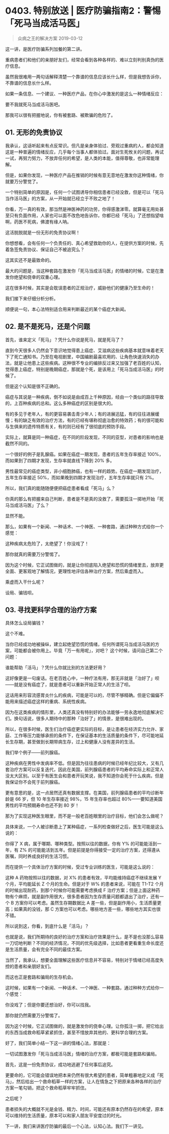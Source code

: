 # 0403. 特别放送 | 医疗防骗指南2：警惕「死马当成活马医」
> 众病之王的解决方案
2019-03-12

这一讲，是医疗防骗系列加餐的第二讲。

重病患者们和他们的亲朋好友们，经常会看到各种各样的、难以立刻判别真伪的医疗信息。

虽然我很难用一两句话解释清楚一个靠谱的信息应该长什么样，但是我想告诉你，不靠谱的信息长什么样。

如果一条信息、一个建议、一种医疗产品，在你心中激发的是这么一种情绪反应：

要不我就死马当成活马医吧。

那我可以很有把握地说，你有被套路、被欺骗的危险了。

## 01. 无形的免责协议

我承认，这话听起来有点反常识。但凡是亲身体验过、旁观过重病的人，都会知道这是一种普遍的情绪反应，几乎每个当事人都体验过。面对生死攸关的问题，再试一试，再努力努力，不放弃任何的希望，是人类的本能，值得尊敬，也非常能理解。

但是，如果你发现，一种医疗产品在推销的时候有意无意地在激发你这种情绪，你就要万分警觉了。

一个特别简单的原因是，任何一个试图诱导你相信患者已经没救，但是可以「死马当作活马医」的方案，从一开始就已经立于不败之地了！

你看，万一真的有效，那当然是神医神药的功劳，你得感激涕零。就算毫无用处甚至只有负面作用，人家也可以面不改色地告诉你，你都已经「死马」了还想指望啥啊，药医不死病，佛渡有缘人呐。

这活脱脱就是一份无形的免责协议啊！

你想想看，会有任何一个负责任的、真心希望救助你的人，在提供方案的时候，先着急签免责协议、保证自己不被追究么？

这其实还不是最致命的。

最大的问题是，当这种套路在激发你「死马当成活马医」的情绪的时候，它是在激发你绝望和侥幸的双重心理。

这在很多时候，其实是会耽误患者的正规治疗，威胁他们的健康乃至生命的！

我们接下来仔细分析分析。

顺便说一句，本心法特别适合用来判断最近的某个癌症大新闻。

## 02. 是不是死马，还是个问题

首先，谁来定义「死马」？凭什么你说是死马，就是死马了？

直到今天很多人仍然会下意识地觉得患上癌症、艾滋病这些疾病基本就意味着老天下了死亡通知书。乃至在电视剧里，中国编剧最喜欢用的、让角色快速消失的办法，就是让他患上这些疾病。这种很不专业的编排反过来又加强了老百姓的认知，觉得患上癌症，特别是晚期癌症，那就是个死，是该用上「死马当成活马医」的时候了。

但是这个认知是很不正确的。

癌症与其说是一种疾病，倒不如说是由成百上千种原因，经由一个类似的路径导致的，上百种疾病的总和。这么多种癌症的区别是很大的。

有的多见于老年人，有的更容易袭击青少年人；有的进展迅猛，有的往往进展缓慢；有的缺乏有效的治疗方法，有的已经有堪称彻底治愈的特效药；有的很可能和与生俱来的遗传特质有关，有的则已经有了很彻底的预防手段。

实际上，就算是同一种癌症，在不同的阶段发现，不同的亚型，对患者的影响也是截然不同的。

一个很好的例子是乳腺癌。如果在癌症一期发现，患者的五年生存率接近 100%，而如果到了四期才发现，生存率就直线下降到 20% 多。

男性最常见的癌症类型，非小细胞肺癌，也有一样的趋势。在癌症一期发现治疗，五年生存率接近 50%，而如果晚到四期才发现治疗，五年生存率就只有 2%。

所以，我们真的能随随便便把癌症患者看成「死马」么？

你真的那么有把握来自己判断，患者是不是真的没救了，需要孤注一掷地开始「死马当成活马医」了么？

显然不能。

那么，如果有一个新闻、一种话术、一个神医、一种套路，通过种种方式给你一个感觉：

这种疾病太危险了，太绝望了！你没戏了！

那你就真的需要万分警惕了。

因为这个时候，它正试图做的，就是让你彻底陷入绝望和恐慌的情绪里去，放弃更全面、更客观地了解情况，更理性地评估各种治疗方案，然后乘虚而入。

乘虚而入干什么呢？

设局、骗钱呗。

## 03. 寻找更科学合理的治疗方案

具体怎么设局骗钱？

这个不难。

当你已经成功地被操纵，建立起绝望恐慌的情绪，任何所谓死马当成活马医的方案，可能都会被你用上。毕竟「万一有用呢」，对吧？
这个时候，请问自己第二个问题：

谁能帮助「活马」？凭什么你就比别的方法更好用？

这好像更是一句废话。在老百姓心中，一种疗法有用，那无非就是「治好了」呗——就是没有癌症了，就是患者可以重新开始正常人的生活了呗。

这话用来形容流感胃炎什么的疾病，可能是可以的，尽管不够精确。但是它偏偏不能用来描述癌症这样的重病、系统性疾病。

因为在这类疾病的情形里，人类还真没有特别好的办法能够一劳永逸地彻底解决它们。换句话说，很多人期待中的那种「治好了」的情景，是很难出现的。

所以，在很多时候，医生们治疗癌症更实际的目标，是让患者在经济实力允许、家庭、工作等压力能够承担的条件下，在保证基本的生活质量的条件下，尽可能地延长生存期，甚至做到长期带病生存，过上和健康人没有差异的生活。

我们举个例子——前列腺癌。

这种疾病在男性中发病率不低。但是因为往往患病的时候已经年纪比较大，又有几套治疗方案可以反复迭代，因此在美国，前列腺癌患者的平均寿命实际上和正常人没太大区别。以至于有医生会和患者开玩笑说，我不知道你会死于什么疾病，但是我保证你不会死于前列腺癌。

更有意思的是，这一点居然还真有数据支撑。在美国，前列腺癌患者的平均诊断年龄是 66 岁，但 10 年生存率接近 98%，15 年生存率也超过 80%——要知道美国男性的平均预期寿命也还不到 80 岁！

那为了实现这种医生眼里，而不是一般老百姓眼里的治疗目标，他们会怎么做呢？

具体来说，一个人被诊断患上了某种癌症，一系列检查做好之后，医生可能是这么说的：

你得了 X 病，属于哪期、哪种类型。按照以往的数据，你有 Y% 的可能能活到一年，有 Z% 的可能能活到五年。但是前提是你得接受一定的治疗方案，还得遵从医嘱，同时养成良好的生活习惯。

而在提供一个具体治疗方案的时候，受过专业训练的医生，可能是这么说的：

这种 A 药物按照以往的数据，对 X% 的患者有效，平均能维持癌症不继续发展 Y 个月，平均能延长 Z 个月的生命。但是对于 W% 的患者来说，可能在 T1-T2 个月的时候出现耐药，到那个时候你可能需要考虑换成 F 治疗方案；但是上面这种药物有个麻烦，就是副作用很大，很多患者因为生存质量问题都退出了治疗，还有一个 B 方案你可以考虑。虽然生存期数据比 A 差一些，但是副作用小，生活质量更高；如果真的没钱，那 C 方案也可以考虑。哪些地方差一些，哪些地方其实也很不错。

所以说到这，你看，到底什么是「活马」？

也就是说，我们所期待的良好的治疗方案和治疗效果是什么，是不是也没那么容易一刀切地判断？不同的经济情况，不同的优先级选择，比如患者更看重生命长度还是生活质量，会有完全不同的最佳方案。

当然了，我承认，想要全面理解这些医疗信息并不容易，特别对于情绪已经高度失控的患者和亲朋好友们。

而这也正是套路和骗局的生存机会。

这时候，如果有一个新闻、一种话术、一个神医、一种套路，通过种种方式给你一个感觉：

你没戏了；但是你要还想治好，你可以找我。

那你就仍然需要万分警惕了。

因为这个时候，它正试图做的，就是激发你的侥幸心理。让你孤注一掷，把它给出的东西当成救命稻草紧紧抓住，甚至不惜放弃其他的、更科学合理的方案。

好了，我们简单小结一下这一讲的情绪心法，那就是：

一切试图激发你「死马当成活马医」情绪的治疗方案，都极可能是套路和骗局。

首先，这是一份免责协议，成功地逃避了任何事后追究。

更要命的，它可能会错误地把本来仍然有很大希望的患者，简单粗暴地定义成「死马」，然后给出一个救命稻草一样的方案，让人在情急之下把原来各种各样的治疗方案一笔勾销，把这个救命稻草牢牢抓住。

之后呢？

患者损失的大概就不光是金钱、精力、时间，可能还有原本仍然存在的希望，原本可以维持的生活质量，原本可以和家人朋友平安度过的时光。

下一讲，我们来讲医疗防骗的最后一个心法，认知心法。我们下一讲见。

